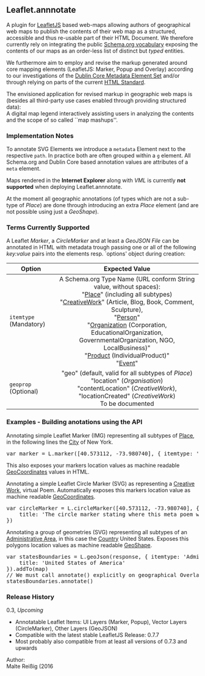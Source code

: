 
## Leaflet.annnotate

A plugin for [LeafletJS](http://github.com/Leaflet/Leaflet) based web-maps allowing authors of geographical web maps to publish the contents of their web map as a structured, accessible and thus re-usable part of their HTML Document. We therefore currently rely on integrating the public [Schema.org vocabulary](http://schema.org) exposing the contents of our maps as an order-less list of distinct but _typed_ entities.

We furthermore aim to employ and revise the markup generated around core mapping elements (LeafletJS: Marker, Popup and Overlay) according to our investigations of the [Dublin Core Metadata Element Set](http://dublincore.org/documents/dcmi-terms/) and/or through relying on parts of the current [HTML Standard](https://html.spec.whatwg.org/multipage/semantics.html).

The envisioned application for revised markup in geographic web maps is (besides all third-party use cases enabled through providing structured data):<br/>A digital map legend interactively assisting users in analyzing the contents and the scope of so called ``map mashups''.

### Implementation Notes

To annotate SVG Elements we introduce a `metadata` Element next to the respective `path`. In practice both are often grouped within a `g` element. All Schema.org and Dublin Core based annotation values are attributes of a `meta` element.

Maps rendered in the **Internet Explorer** along with _VML_ is currently **not supported** when deploying Leaflet.annnotate.

At the moment all geographic annotations (of types which are not a sub-type of _Place_) are done through introducing an extra _Place_ element (and are not possible using just a _GeoShape_).

### Terms Currently Supported

A Leaflet _Marker_, a _CircleMarker_ and at least a _GeoJSON File_ can be annotated in HTML with metadata trough passing one or all of the following _key:value_ pairs into the elements resp. `options' object during creation:

| Option   | Expected Value |
|----------|:-------------:|
| `itemtype` (Mandatory) | A Schema.org Type Name (URL conform String value, without spaces):<br/>"[Place](http://schema.org/Place)" (including all subtypes)<br/>"[CreativeWork](http://schema.org/CreativeWork)" (Article, Blog, Book, Comment, Sculpture),<br/>"[Person](http://schema.org/Person)"<br/>"[Organization](http://schema.org/Organization) (Corporation, EducationalOrganization, GovernmentalOrganization, NGO, LocalBusiness)"<br/>"[Product](http://schema.org/Product) (IndividualProduct)"<br/>"[Event](http://schema.org/Event)" |
| `geoprop` (Optional) | "geo" (default, valid for all subtypes of _Place_)<br/>"location" (_Organisation_)<br/>"contentLocation" (_CreativeWork_), "locationCreated" (_CreativeWork_)<br/>To be documented|

### Examples - Building anotations using the API

Annotating simple Leaflet Marker (IMG) representing all subtypes of [Place](http://schema.org/Place), in the following lines the [City](http://schema.org/City) of New York.
<pre>
var marker = L.marker([40.573112, -73.980740], { itemtype: 'City', title: 'New York City'})
</pre>

This also exposes your markers location values as machine readable [GeoCoordinates](http://schema.org/GeoCoordinates) values in HTML.

Annotating a simple Leaflet Circle Marker (SVG) as representing a [Creative Work](http://schema.org/CreativeWork), virtual Poem.
Automatically exposes this markers location value as machine readable [GeoCoordinates](http://schema.org/GeoCoordinates).
<pre>
var circleMarker = L.circleMarker([40.573112, -73.980740], { itemtype: 'CreativeWork', geoprop: 'locationCreated'
    title: 'The circle marker stating where this meta poem was created.'
})
</pre>

Annotating a group of geometries (SVG) representing all subtypes of an [Administrative Area](http://schema.org/AdministrativeArea), in this case the [Country](http://schema.org/Country) United States.
Exposes this polygons location values as machine readable [GeoShape](http://schema.org/GeoShape).
<pre>
var statesBoundaries = L.geoJson(response, { itemtype: 'Administrative Area',
    title: 'United States of America'
}).addTo(map)
// We must call annotate() explicitly on geographical Overlays such as this GeoJSON Layer
statesBoundaries.annotate()
</pre>

### Release History

0.3, *Upcoming*

 * Annotatable Leaflet Items: UI Layers (Marker, Popup), Vector Layers (CircleMarker), Other Layers (GeoJSON)
 * Compatible with the latest stable LeafletJS Release: 0.7.7
 * Most probably also compatible from at least all versions of 0.7.3 and upwards

Author:<br/>
Malte Reißig (2016


